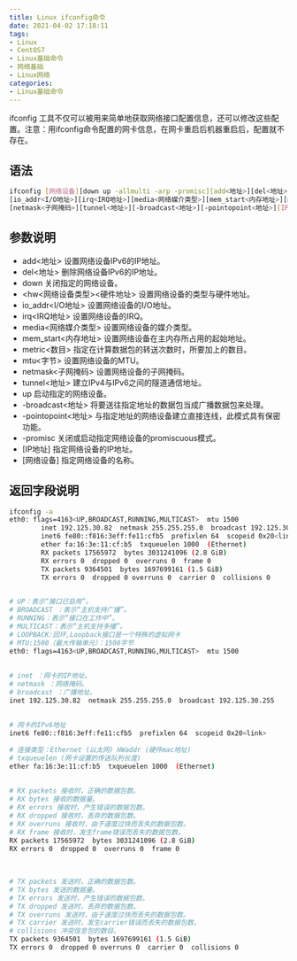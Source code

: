 ```yaml
---
title: Linux ifconfig命令
date: 2021-04-02 17:18:11
tags:
- Linux
- CentOS7
- Linux基础命令
- 网络基础
- Linux网络
categories:
- Linux基础命令
---
```


ifconfig 工具不仅可以被用来简单地获取网络接口配置信息，还可以修改这些配置。注意：用ifconfig命令配置的网卡信息，在网卡重启后机器重启后，配置就不存在。
<!--more-->
## 语法

```sh
ifconfig [网络设备][down up -allmulti -arp -promisc][add<地址>][del<地址>][<hw<网络设备类型><硬件地址>]
[io_addr<I/O地址>][irq<IRQ地址>][media<网络媒介类型>][mem_start<内存地址>][metric<数目>][mtu<字节>]
[netmask<子网掩码>][tunnel<地址>][-broadcast<地址>][-pointopoint<地址>][IP地址]
```

## 参数说明

* add<地址> 设置网络设备IPv6的IP地址。
* del<地址> 删除网络设备IPv6的IP地址。
* down 关闭指定的网络设备。
* <hw<网络设备类型><硬件地址> 设置网络设备的类型与硬件地址。
* io_addr<I/O地址> 设置网络设备的I/O地址。
* irq<IRQ地址> 设置网络设备的IRQ。
* media<网络媒介类型> 设置网络设备的媒介类型。
* mem_start<内存地址> 设置网络设备在主内存所占用的起始地址。
* metric<数目> 指定在计算数据包的转送次数时，所要加上的数目。
* mtu<字节> 设置网络设备的MTU。
* netmask<子网掩码> 设置网络设备的子网掩码。
* tunnel<地址> 建立IPv4与IPv6之间的隧道通信地址。
* up 启动指定的网络设备。
* -broadcast<地址> 将要送往指定地址的数据包当成广播数据包来处理。
* -pointopoint<地址> 与指定地址的网络设备建立直接连线，此模式具有保密功能。
* -promisc 关闭或启动指定网络设备的promiscuous模式。
* [IP地址] 指定网络设备的IP地址。
* [网络设备] 指定网络设备的名称。

## 返回字段说明

```sh
ifconfig -a
eth0: flags=4163<UP,BROADCAST,RUNNING,MULTICAST>  mtu 1500
        inet 192.125.30.82  netmask 255.255.255.0  broadcast 192.125.30.255
        inet6 fe80::f816:3eff:fe11:cfb5  prefixlen 64  scopeid 0x20<link>
        ether fa:16:3e:11:cf:b5  txqueuelen 1000  (Ethernet)
        RX packets 17565972  bytes 3031241096 (2.8 GiB)
        RX errors 0  dropped 0  overruns 0  frame 0
        TX packets 9364501  bytes 1697699161 (1.5 GiB)
        TX errors 0  dropped 0 overruns 0  carrier 0  collisions 0

 
# UP：表示“接口已启用”。
# BROADCAST ：表示“主机支持广播”。
# RUNNING：表示“接口在工作中”。
# MULTICAST：表示“主机支持多播”。
# LOOPBACK:回环,Loopback接口是一个特殊的虚拟网卡
# MTU:1500（最大传输单元）：1500字节
eth0: flags=4163<UP,BROADCAST,RUNNING,MULTICAST>  mtu 1500
 
 
# inet ：网卡的IP地址。
# netmask ：网络掩码。
# broadcast ：广播地址。
inet 192.125.30.82  netmask 255.255.255.0  broadcast 192.125.30.255
 
 
# 网卡的IPv6地址
inet6 fe80::f816:3eff:fe11:cfb5  prefixlen 64  scopeid 0x20<link>
 
# 连接类型：Ethernet (以太网) HWaddr (硬件mac地址)
# txqueuelen (网卡设置的传送队列长度)
ether fa:16:3e:11:cf:b5  txqueuelen 1000  (Ethernet)
 
 
# RX packets 接收时，正确的数据包数。
# RX bytes 接收的数据量。
# RX errors 接收时，产生错误的数据包数。
# RX dropped 接收时，丢弃的数据包数。
# RX overruns 接收时，由于速度过快而丢失的数据包数。
# RX frame 接收时，发生frame错误而丢失的数据包数。
RX packets 17565972  bytes 3031241096 (2.8 GiB)
RX errors 0  dropped 0  overruns 0  frame 0
 
 
 
# TX packets 发送时，正确的数据包数。
# TX bytes 发送的数据量。
# TX errors 发送时，产生错误的数据包数。
# TX dropped 发送时，丢弃的数据包数。
# TX overruns 发送时，由于速度过快而丢失的数据包数。
# TX carrier 发送时，发生carrier错误而丢失的数据包数。
# collisions 冲突信息包的数目。
TX packets 9364501  bytes 1697699161 (1.5 GiB)
TX errors 0  dropped 0 overruns 0  carrier 0  collisions 0
```